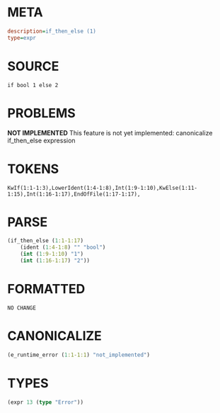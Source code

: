 # META
~~~ini
description=if_then_else (1)
type=expr
~~~
# SOURCE
~~~roc
if bool 1 else 2
~~~
# PROBLEMS
**NOT IMPLEMENTED**
This feature is not yet implemented: canonicalize if_then_else expression
# TOKENS
~~~zig
KwIf(1:1-1:3),LowerIdent(1:4-1:8),Int(1:9-1:10),KwElse(1:11-1:15),Int(1:16-1:17),EndOfFile(1:17-1:17),
~~~
# PARSE
~~~clojure
(if_then_else (1:1-1:17)
	(ident (1:4-1:8) "" "bool")
	(int (1:9-1:10) "1")
	(int (1:16-1:17) "2"))
~~~
# FORMATTED
~~~roc
NO CHANGE
~~~
# CANONICALIZE
~~~clojure
(e_runtime_error (1:1-1:1) "not_implemented")
~~~
# TYPES
~~~clojure
(expr 13 (type "Error"))
~~~